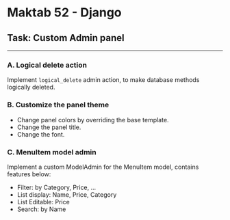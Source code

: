 # Maktab 52 - Django
## Task: Custom Admin panel

----

### A.  Logical delete action
Implement `logical_delete` admin action, to make database methods logically deleted.

### B. Customize the panel theme
- Change panel colors by overriding the base template.
- Change the panel title.
- Change the font.


### C. MenuItem model admin
Implement a custom ModelAdmin for the MenuItem model, contains features below:
- Filter: by Category, Price, ...
- List display: Name, Price, Category
- List Editable: Price
- Search: by Name 
